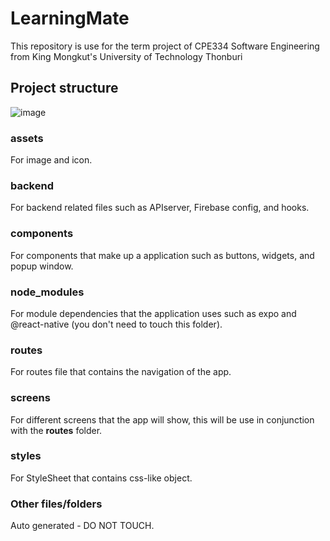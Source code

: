 # LearningMate

This repository is use for the term project of CPE334 Software Engineering from King Mongkut's University of Technology Thonburi

## Project structure

![image](https://github.com/LonebirdRamin/LearningMate/assets/133381159/0b13fb51-ac9a-41a9-8e8e-75bfc8c1d3ab)

### assets

For image and icon.

### backend

For backend related files such as APIserver, Firebase config, and hooks.

### components

For components that make up a application such as buttons, widgets, and popup window.

### node_modules

For module dependencies that the application uses such as expo and @react-native
(you don't need to touch this folder).

### routes

For routes file that contains the navigation of the app.

### screens

For different screens that the app will show, this will be use in conjunction with the **routes** folder.

### styles

For StyleSheet that contains css-like object.

### Other files/folders

Auto generated - DO NOT TOUCH.
